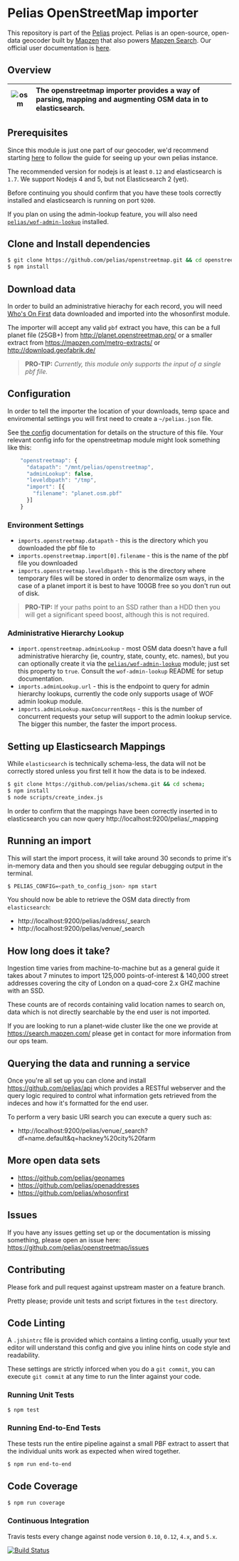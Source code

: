 # Pelias OpenStreetMap importer

This repository is part of the [Pelias](https://github.com/pelias/pelias)
project. Pelias is an open-source, open-data geocoder built by
[Mapzen](https://www.mapzen.com/) that also powers [Mapzen Search](https://mapzen.com/projects/search). Our
official user documentation is [here](https://mapzen.com/documentation/search/).

## Overview

| ![osm](http://wiki.openstreetmap.org/w/images/archive/c/c8/20110430164439%21Public-images-osm_logo.png) | The openstreetmap importer provides a way of parsing, mapping and augmenting OSM data in to elasticsearch.         |
| ------------- |:-------------|

## Prerequisites


Since this module is just one part of our geocoder, we'd recommend starting [here](https://github.com/pelias/pelias-doc/blob/master/installing.md) to follow the guide for seeing up your own pelias instance. 

The recommended version for nodejs is at least `0.12` and elasticsearch is `1.7`. We support Nodejs 4 and 5, but not Elasticsearch 2 (yet).

Before continuing you should confirm that you have these tools correctly installed and elasticsearch is running on port `9200`.

If you plan on using the admin-lookup feature, you will also need  [`pelias/wof-admin-lookup`](https://github.com/pelias/wof-admin-lookup) installed. 

## Clone and Install dependencies

```bash
$ git clone https://github.com/pelias/openstreetmap.git && cd openstreetmap;
$ npm install
```

## Download data

In order to build an administrative hierachy for each record, you will need [Who's On First](https://github.com/pelias/whosonfirst) data downloaded and imported into the whosonfirst module. 

The importer will accept any valid `pbf` extract you have, this can be a full planet file (25GB+) from http://planet.openstreetmap.org/ or a smaller extract from https://mapzen.com/metro-extracts/ or http://download.geofabrik.de/

> __PRO-TIP:__ *Currently, this module only supports the input of a single pbf file.*

## Configuration

In order to tell the importer the location of your downloads, temp space and enviromental settings you will first need to create a `~/pelias.json` file.

See [the config](https://github.com/pelias/config) documentation for details on the structure of this file. Your relevant config info for the openstreetmap module might look something like this:

```javascript
    "openstreetmap": {
      "datapath": "/mnt/pelias/openstreetmap",
      "adminLookup": false,
      "leveldbpath": "/tmp",
      "import": [{
        "filename": "planet.osm.pbf"
      }]
    }
```

### Environment Settings

- `imports.openstreetmap.datapath` - this is the directory which you downloaded the pbf file to
- `imports.openstreetmap.import[0].filename` - this is the name of the pbf file you downloaded
- `imports.openstreetmap.leveldbpath` - this is the directory where temporary files will be stored in order to denormalize osm ways, in the case of a planet import it is best to have 100GB free so you don't run out of disk.

> __PRO-TIP:__ If your paths point to an SSD rather than a HDD then you will get a significant speed boost, although this is not required.


### Administrative Hierarchy Lookup

- `import.openstreetmap.adminLookup` - most OSM data doesn't have a full administrative hierarchy (ie, country, state,
  county, etc. names), but you can optionally create it via the
  [`pelias/wof-admin-lookup`](https://github.com/pelias/wof-admin-lookup) module; just set this property to `true`.  Consult
  the `wof-admin-lookup` README for setup documentation. 
- `imports.adminLookup.url` - this is the endpoint to query for admin hierarchy lookups, currently the code only supports usage of WOF admin lookup module.
- `imports.adminLookup.maxConcurrentReqs` - this is the number of concurrent requests your setup will support to the admin lookup service. The bigger this number, the faster the import process.


## Setting up Elasticsearch Mappings

While `elasticsearch` is technically schema-less, the data will not be correctly stored unless you first tell it how the data is to be indexed.

```bash
$ git clone https://github.com/pelias/schema.git && cd schema;
$ npm install
$ node scripts/create_index.js
```

In order to confirm that the mappings have been correctly inserted in to elasticsearch you can now query http://localhost:9200/pelias/\_mapping

## Running an import

This will start the import process, it will take around 30 seconds to prime it's in-memory data and then you should see regular debugging output in the terminal.

```bash
$ PELIAS_CONFIG=<path_to_config_json> npm start
```

You should now be able to retrieve the OSM data directly from `elasticsearch`:
- http://localhost:9200/pelias/address/\_search
- http://localhost:9200/pelias/venue/\_search

## How long does it take?

Ingestion time varies from machine-to-machine but as a general guide it takes about 7 minutes to import 125,000 points-of-interest & 140,000 street addresses covering the city of London on a quad-core 2.x GHZ machine with an SSD.

These counts are of records containing valid location names to search on, data which is not directly searchable by the end user is not imported.

If you are looking to run a planet-wide cluster like the one we provide at https://search.mapzen.com/ please get in contact for more information from our ops team.

## Querying the data and running a service

Once you're all set up you can clone and install https://github.com/pelias/api which provides a RESTful webserver and the query logic required to control what information gets retrieved from the indeces and how it's formatted for the end user.

To perform a very basic URI search you can execute a query such as:
- http://localhost:9200/pelias/venue/\_search?df=name.default&q=hackney%20city%20farm

## More open data sets

- https://github.com/pelias/geonames
- https://github.com/pelias/openaddresses
- https://github.com/pelias/whosonfirst

## Issues

If you have any issues getting set up or the documentation is missing something, please open an issue here: https://github.com/pelias/openstreetmap/issues

## Contributing

Please fork and pull request against upstream master on a feature branch.

Pretty please; provide unit tests and script fixtures in the `test` directory.

## Code Linting

A `.jshintrc` file is provided which contains a linting config, usually your text editor will understand this config and give you inline hints on code style and readability.

These settings are strictly inforced when you do a `git commit`, you can execute `git commit` at any time to run the linter against your code.

### Running Unit Tests

```bash
$ npm test
```

### Running End-to-End Tests

These tests run the entire pipeline against a small PBF extract to assert that the individual units work as expected when wired together.

```bash
$ npm run end-to-end
```

## Code Coverage

```bash
$ npm run coverage
```

### Continuous Integration

Travis tests every change against node version `0.10`, `0.12`, `4.x`, and `5.x`.

[![Build Status](https://travis-ci.org/pelias/openstreetmap.png?branch=master)](https://travis-ci.org/pelias/openstreetmap)
